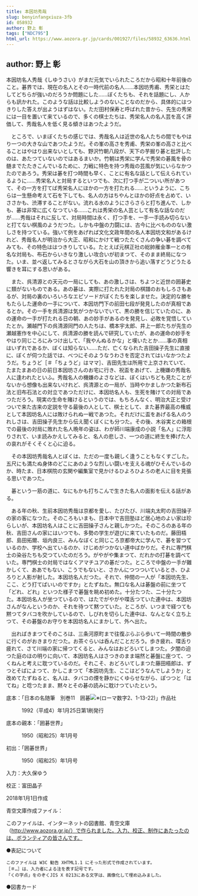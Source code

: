 ```yaml
---
title: 本因坊秀哉
slug: benyinfangxiuza-3fb
id: 058932
author: 野上 彰
tags: ["NDC795"]
html_url: https://www.aozora.gr.jp/cards/001927/files/58932_63636.html
---
```


## author: 野上 彰

本因坊名人秀哉《しゆうさい》がまだ元気でいられたころだから昭和十年前後のこと。碁界では、現在の名人とその一時代前の名人……本因坊秀甫、秀栄とはたしてどちらが強いのだろうか問題にした……ぼくたちも、それを話題にし、人からも訊かれた。このような話は比較しようのないことなのだから、具体的にはつきりした答えが出ようはずはない。ただ田村保寿と呼ばれた昔から、先生の秀栄には一目を置いて来ているので、多くの棋士たちは、秀栄名人の名人芸を高く評価して、秀哉名人を低く見る傾きはあつたようだ。

　ところで、いまぼくたちの感じでは、秀哉名人は近世の名人たちの間でもやはり一つの大きな山であつたようだ。その峯の高さを秀甫、秀栄の峯の高さと比べることはやはり出来ないとしても、野沢竹朝八段が、天下の芋掘り碁と批評したのは、あたつていないのではあるまいか。竹朝は秀栄に学んで秀栄の碁風を骨の髄までたたきこんでいるために、力戦に特色を持つ秀哉の芸風が気にいらなかつたのであろう。秀栄は碁を打つ時間も早く、ことに有名な話として伝えられているように……秀栄名人と対局するといつでも、次に打つ手が二ついい所があつて、その一方を打てば秀栄名人にほかの一方を打たれる……というように、こちらは一生懸命考えて石を下しても、名人の方はちやんとほかの好点を占めて、いささかも、渋滞することがない。流れる水のようにさらさらと打ち進んで、しかも、碁は非常に広くなつている……これは秀栄の名人芸として有名な話なのだが……秀哉はそれに反して、対局時間は永く、打つ手を、一手一手読み切らないと打てない棋風のようだつた。しかも中盤の力闘には、古今に比べもののない激しさを持つている。強いて例をあげれば文化文政年間の名人本因坊文和があるけれど、秀哉名人が明治から大正、昭和にかけて戦つたたくさんの争い碁を調べてみても、その特色ははつきりしている。たとえば元棋正社の総帥雁金準一との有名な対局も、布石からいきなり激しい攻合いが初まつて、そのまま終局になつた。いま、並べ返してみるとさながら大石を山の頂きから追い落すどうどうたる響きを耳にする思いがある。

　また、呉清源との天元の一局にしても、あの激しさは、ちよつと近世の囲碁史に類がないものである。あの碁は、実際に打たれた対局の棋譜のおもしろさもあるが、対局の裏のいろいろなエピソードがぼくたちを楽しませた。決定的な勝をもたらした運命の一手について、本因坊門下の前田七段が発見したのが真相であるとか。その一手を呉清源は気がつかないでいて、黒の勝を信じていたのに、あの運命の一手が打たれる日の朝、あの妙手があるのを発見し、必敗を覚悟していたとか。瀬越門下の呉清源同門の人たちは、橋本宇太郎、井上一郎たちが先生の瀬越憲作を中心にして、呉清源の勝を読んで研究していたが、あの運命の妙手をやはり同じころにみつけ出して、「我やんぬるかな」と嘆いたとか……事の真相はいずれであるか、ぼくは知らない……ただ、亡くなられた吉田操子先生に直接に、ぼくが伺つた話では、べつにそのようなうわさを否定されてはいなかつたようだ。ちょうど［＃「ちょうど」はママ］、吉田先生は所用で上京されていて、たまたまあの日の前日本因坊さんのお宅に行き、祝盃をあげて、上機嫌の秀哉名人に逢われたといふ。秀哉名人の機嫌のよさなどは、ぼくはいちども見たことがないから想像も出来ないけれど、呉清源との一局が、当時やかましかつた新布石法と旧布石法との対立であつただけに、本因坊名人も、生死を賭けての対局であつただろう。現実の生命を賭けるというのでは、もちろんなく、明治大正と受けついで来た古来の定説を守る最後の人として、棋士として、また碁界最高の権威として本因坊名人には敗けられぬ一戦であつた。それだけに盃をあげる名人のうれしさは、吉田操子先生から伝え聞くぼくにも分つた。その後、木谷実との箱根での最後の対局に敗れた名人晩年の姿は、わが師川端康成の小説「名人」に浮彫りされて、いま読みかえしてみると、名人の悲しさ、一つの道に終生を捧げた人の哀れがそくそくと心に迫る。

　その本因坊秀哉名人とぼくは、ただの一度も親しく逢うこともなくすごした。五尺にも満たぬ身体のどこにあのような烈しい闘いを支える魂がひそんでいるのか、時たま、日本棋院の玄関や編集室で見かけるひよろひよろの老人に目を見張る思いであつた。

　碁という一筋の道に、なにもかも打ちこんで生きた名人の面影を伝える話がある。

　ある年の秋、生前本因坊秀哉は京都を愛し、たびたび、川端丸太町の吉田操子の家の客になつた。そのころもいまも、日本中で吉田塾ほど居心地のよい家は珍らしいが、本因坊名人はことに吉田操子さんと親しかつた。そのころのある年の秋、吉田さんの家にはいつでも、多勢の学生が遊びに来ていたものだ。藤田梧郎、島田拓爾、垣内良三、みんなぼくと同じころ京都帝大に学んで、碁を習つているのか、学校へ出ているのか、けじめがつかない連中ばかりだ。それに専門棋士の染谷たちも交つていたのだろう。がやがや集まつて、だれかの打碁を調べていた。専門棋士の対局ではなくアマチユアの碁だつた。ところで中盤の一手が難かしくて、ああでもない、こうでもないと、さかんにつつついているとき、ひよろりと人影が射した。本因坊名人だつた。それで、仲間の一人が「本因坊先生、ここ、どう打てばいいのですか」とたずねた。無口な名人は碁盤の前に坐つて「どれ、どれ」といつた様子で碁盤を眺め初めた。十分たつた、二十分たつた。本因坊名人が坐つているので、はたでがやがや喋舌つていた連中は、本因坊さんがなんというのか、それを待つて黙つていた。ところが、いつまで経つても黙つてタバコを吹かしているので、しびれを切らした連中は、なんとなく立ち上つて、その碁盤のお守りを本因坊名人にまかして、外へ出た。

　出ればきまつてそのころは、三条河原町まで往復ぶらぶら歩いて一時間の散歩に行くのがおきまりだつた。お茶ぐらいは呑んだことだろう。歩き疲れ、喋舌り疲れて、さて川端の家に帰つてくると、みんなはおどろいてしまつた。夕闇の迫つた庭のほの明りに向いて、本因坊名人はさつきのまま端然と碁盤に座つて、つくねんと考えに耽つているのだ。それこそ、おどろいてしまつた藤田梧郎は、ずつとそばによつて、かしこまつて「本因坊先生、ここはどうなんでしようか」と改めてたずねると、名人は、タバコの煙を静かにくゆらせながら、ぽつつと「はてね」と唸つたまま、黙々とその碁の読みに耽けつていたという。













底本：「日本の名随筆　別巻11　囲碁![※(ローマ数字2、1-13-22)](https://www.aozora.gr.jp/cards/001927/files/../../../gaiji/1-13/1-13-22.png)」作品社

　　　1992（平成4）年1月25日第1刷発行

底本の親本：「囲碁世界」

　　　1950（昭和25）年1月号

初出：「囲碁世界」

　　　1950（昭和25）年1月号

入力：大久保ゆう

校正：富田晶子

2018年1月1日作成

青空文庫作成ファイル：

このファイルは、インターネットの図書館、青空文庫（http://www.aozora.gr.jp/）で作られました。入力、校正、制作にあたったのは、ボランティアの皆さんです。











●表記について


	このファイルは W3C 勧告 XHTML1.1 にそった形式で作成されています。
	［＃…］は、入力者による注を表す記号です。
	「くの字点」をのぞくJIS X 0213にある文字は、画像化して埋め込みました。







●図書カード